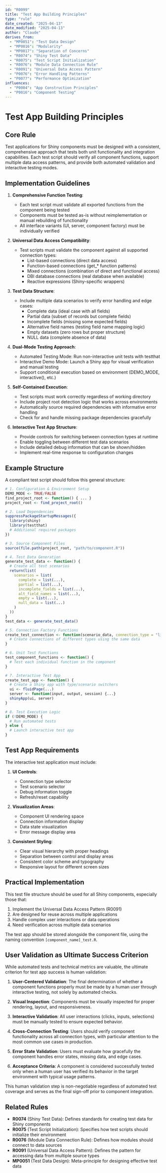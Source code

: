 ```yaml
---
id: "R0099"
title: "Test App Building Principles"
type: "rule"
date_created: "2025-04-13"
date_modified: "2025-04-13"
author: "Claude"
derives_from:
  - "MP0051": "Test Data Design"
  - "MP0016": "Modularity"
  - "MP0017": "Separation of Concerns"
  - "R0074": "Shiny Test Data"
  - "R0075": "Test Script Initialization"
  - "R0076": "Module Data Connection Rule"
  - "R0091": "Universal Data Access Pattern"
  - "P0076": "Error Handling Patterns"
  - "P0077": "Performance Optimization"
influences:
  - "P0004": "App Construction Principles"
  - "P0016": "Component Testing"
---
```


# Test App Building Principles

## Core Rule

Test applications for Shiny components must be designed with a consistent, comprehensive approach that tests both unit functionality and integration capabilities. Each test script should verify all component functions, support multiple data access patterns, and provide both automated validation and interactive testing modes.

## Implementation Guidelines

1. **Comprehensive Function Testing**: 
   - Each test script must validate all exported functions from the component being tested
   - Components must be tested as-is without reimplementation or manual rebuilding of functionality
   - All interface variants (UI, server, component factory) must be individually verified

2. **Universal Data Access Compatibility**:
   - Test scripts must validate the component against all supported connection types:
     - List-based connections (direct data access)
     - Function-based connections (get_* function patterns)
     - Mixed connections (combination of direct and functional access)
     - DBI database connections (real database when available)
     - Reactive expressions (Shiny-specific wrappers)

3. **Test Data Structure**:
   - Include multiple data scenarios to verify error handling and edge cases:
     - Complete data (ideal case with all fields)
     - Partial data (subset of records but complete fields)
     - Incomplete fields (missing some expected fields)
     - Alternative field names (testing field name mapping logic)
     - Empty datasets (zero rows but proper structure)
     - NULL data (complete absence of data)

4. **Dual-Mode Testing Approach**:
   - Automated Testing Mode: Run non-interactive unit tests with testthat
   - Interactive Demo Mode: Launch a Shiny app for visual verification and manual testing
   - Support conditional execution based on environment (DEMO_MODE, interactive(), etc.)

5. **Self-Contained Execution**:
   - Test scripts must work correctly regardless of working directory
   - Include project root detection logic that works across environments
   - Automatically source required dependencies with informative error handling
   - Check for and handle missing package dependencies gracefully

6. **Interactive Test App Structure**:
   - Provide controls for switching between connection types at runtime
   - Enable toggling between different test data scenarios
   - Include detailed debug information that can be shown/hidden
   - Implement real-time response to configuration changes

## Example Structure

A compliant test script should follow this general structure:

```r
# 1. Configuration & Environment Setup
DEMO_MODE <- TRUE/FALSE
find_project_root <- function() { ... }
project_root <- find_project_root()

# 2. Load Dependencies
suppressPackageStartupMessages({
  library(shiny)
  library(testthat)
  # Additional required packages
})

# 3. Source Component Files
source(file.path(project_root, "path/to/component.R"))

# 4. Test Data Generation
generate_test_data <- function() {
  # Create all test scenarios
  return(list(
    scenarios = list(
      complete = list(...),
      partial = list(...),
      incomplete_fields = list(...),
      alt_field_names = list(...),
      empty = list(...),
      null_data = list(...)
    )
  ))
}
test_data <- generate_test_data()

# 5. Connection Factory Functions
create_test_connection <- function(scenario_data, connection_type = "list") {
  # Create connections of different types using the same data
}

# 6. Unit Test Functions
test_component_functions <- function() {
  # Test each individual function in the component
}

# 7. Interactive Test App
create_test_app <- function() {
  # Create a Shiny app with type/scenario switchers
  ui <- fluidPage(...)
  server <- function(input, output, session) {...}
  shinyApp(ui, server)
}

# 8. Test Execution Logic
if (!DEMO_MODE) {
  # Run automated tests
} else {
  # Launch interactive test app
}
```

## Test App Requirements

The interactive test application must include:

1. **UI Controls**:
   - Connection type selector
   - Test scenario selector
   - Debug information toggle
   - Refresh/reset capability

2. **Visualization Areas**:
   - Component UI rendering space
   - Connection information display
   - Data state visualization
   - Error message display area

3. **Consistent Styling**:
   - Clear visual hierarchy with proper headings
   - Separation between control and display areas
   - Consistent color scheme and typography
   - Responsive layout for different screen sizes

## Practical Implementation

This test file structure should be used for all Shiny components, especially those that:

1. Implement the Universal Data Access Pattern (R0091)
2. Are designed for reuse across multiple applications
3. Handle complex user interactions or data operations
4. Need verification across multiple data scenarios

The test app should be stored alongside the component file, using the naming convention `[component_name]_test.R`.

## User Validation as Ultimate Success Criterion

While automated tests and technical metrics are valuable, the ultimate criterion for test app success is human validation:

1. **User-Centered Validation**: The final determination of whether a component functions properly must be made by a human user through interactive testing, not solely by automated checks.

2. **Visual Inspection**: Components must be visually inspected for proper rendering, layout, and responsiveness.

3. **Interactive Validation**: All user interactions (clicks, inputs, selections) must be manually tested to ensure expected behavior.

4. **Cross-Connection Testing**: Users should verify component functionality across all connection types, with particular attention to the most common use cases in production.

5. **Error State Validation**: Users must evaluate how gracefully the component handles error states, missing data, and edge cases.

6. **Acceptance Criteria**: A component is considered successfully tested only when a human user has verified its behavior in the target environment with typical usage patterns.

This human validation step is non-negotiable regardless of automated test coverage and serves as the final sign-off prior to component integration.

## Related Rules

- **R0074** (Shiny Test Data): Defines standards for creating test data for Shiny components
- **R0075** (Test Script Initialization): Specifies how test scripts should initialize their environment
- **R0076** (Module Data Connection Rule): Defines how modules should connect to data sources
- **R0091** (Universal Data Access Pattern): Defines the pattern for accessing data from multiple source types
- **MP0051** (Test Data Design): Meta-principle for designing effective test data
